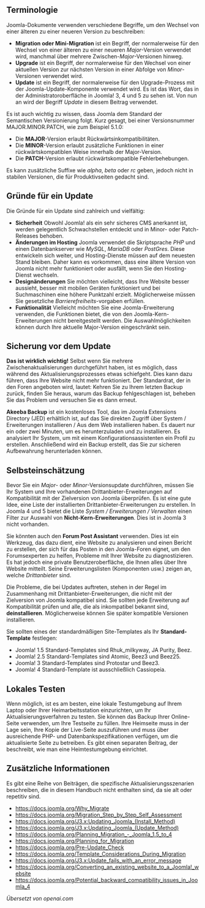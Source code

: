 <!-- Filename: jdocmanual?manual=user&heading=migration&filename=migration-basics.md / Display title: Grundlagen der Migration -->

## Terminologie

Joomla-Dokumente verwenden verschiedene Begriffe, um den Wechsel von einer älteren zu einer neueren Version zu beschreiben:

* **Migration oder Mini-Migration** ist ein Begriff, der normalerweise für den Wechsel von einer älteren zu einer neueren *Major*-Version verwendet wird, manchmal über mehrere Zwischen-*Major*-Versionen hinweg.
* **Upgrade** ist ein Begriff, der normalerweise für den Wechsel von einer aktuellen Version zur nächsten Version in einer Abfolge von *Minor*-Versionen verwendet wird.
* **Update** ist ein Begriff, der normalerweise für den Upgrade-Prozess mit der Joomla-Update-Komponente verwendet wird. Es ist das Wort, das in der Administratoroberfläche in Joomla! 3, 4 und 5 zu sehen ist. Von nun an wird der Begriff *Update* in diesem Beitrag verwendet.

Es ist auch wichtig zu wissen, dass Joomla dem Standard der Semantischen Versionierung folgt. Kurz gesagt, bei einer Versionsnummer MAJOR.MINOR.PATCH, wie zum Beispiel 5.1.0:

* Die **MAJOR**-Version erlaubt Rückwärtsinkompatibilitäten.
* Die **MINOR**-Version erlaubt zusätzliche Funktionen in einer rückwärtskompatiblen Weise innerhalb der Major-Version.
* Die **PATCH**-Version erlaubt rückwärtskompatible Fehlerbehebungen.

Es kann zusätzliche Suffixe wie *alpha*, *beta* oder *rc* geben, jedoch nicht in stabilen Versionen, die für Produktivseiten gedacht sind.

## Gründe für ein Update

Die Gründe für ein Update sind zahlreich und vielfältig:

* **Sicherheit** Obwohl Joomla! als ein sehr sicheres CMS anerkannt ist, werden gelegentlich Schwachstellen entdeckt und in Minor- oder Patch-Releases behoben.
* **Änderungen im Hosting** Joomla verwendet die Skriptsprache *PHP* und einen Datenbankserver wie *MySQL*, *MariaDB* oder *PostGres*. Diese entwickeln sich weiter, und Hosting-Dienste müssen auf dem neuesten Stand bleiben. Daher kann es vorkommen, dass eine ältere Version von Joomla nicht mehr funktioniert oder ausfällt, wenn Sie den Hosting-Dienst wechseln.
* **Designänderungen** Sie möchten vielleicht, dass Ihre Website besser aussieht, besser mit mobilen Geräten funktioniert und bei Suchmaschinen eine höhere Punktzahl erzielt. Möglicherweise müssen Sie gesetzliche *Barrierefreiheits*-vorgaben erfüllen.
* **Funktionalität** Vielleicht möchten Sie eine Joomla-Erweiterung verwenden, die Funktionen bietet, die von den Joomla-Kern-Erweiterungen nicht bereitgestellt werden. Die Auswahlmöglichkeiten können durch Ihre aktuelle Major-Version eingeschränkt sein.

## Sicherung vor dem Update

**Das ist wirklich wichtig!** Selbst wenn Sie mehrere Zwischenaktualisierungen durchgeführt haben, ist es möglich, dass während des Aktualisierungsprozesses etwas schiefgeht. Dies kann dazu führen, dass Ihre Website nicht mehr funktioniert. Der Standardrat, der in den Foren angeboten wird, lautet: Kehren Sie zu Ihrem letzten Backup zurück, finden Sie heraus, warum das Backup fehlgeschlagen ist, beheben Sie das Problem und versuchen Sie es dann erneut.

**Akeeba Backup** ist ein kostenloses Tool, das im Joomla Extensions Directory (JED) erhältlich ist, auf das Sie direkten Zugriff über System / Erweiterungen installieren / Aus dem Web installieren haben. Es dauert nur ein oder zwei Minuten, um es herunterzuladen und zu installieren. Es analysiert Ihr System, um mit einem Konfigurationsassistenten ein Profil zu erstellen. Anschließend wird ein Backup erstellt, das Sie zur sicheren Aufbewahrung herunterladen können.

## Selbsteinschätzung

Bevor Sie ein *Major*- oder *Minor*-Versionsupdate durchführen, müssen Sie Ihr System und Ihre vorhandenen Drittanbieter-Erweiterungen auf Kompatibilität mit der Zielversion von Joomla überprüfen. Es ist eine gute Idee, eine Liste der installierten Drittanbieter-Erweiterungen zu erstellen. In Joomla 4 und 5 bietet die Liste *System / Erweiterungen / Verwalten* einen Filter zur Auswahl von **Nicht-Kern-Erweiterungen**. Dies ist in Joomla 3 nicht vorhanden.

Sie könnten auch den **Forum Post Assistant** verwenden. Dies ist ein Werkzeug, das dazu dient, eine Website zu analysieren und einen Bericht zu erstellen, der sich für das Posten in den Joomla-Foren eignet, um den Forumsexperten zu helfen, Probleme mit Ihrer Website zu diagnostizieren. Es hat jedoch eine private Benutzeroberfläche, die Ihnen alles über Ihre Website mitteilt. Seine Erweiterungslisten (Komponenten usw.) zeigen an, welche *Drittanbieter* sind.

Die Probleme, die bei Updates auftreten, stehen in der Regel im Zusammenhang mit Drittanbieter-Erweiterungen, die nicht mit der Zielversion von Joomla kompatibel sind. Sie sollten jede Erweiterung auf Kompatibilität prüfen und alle, die als inkompatibel bekannt sind, **deinstallieren**. Möglicherweise können Sie später kompatible Versionen installieren.

Sie sollten eines der standardmäßigen Site-Templates als Ihr **Standard-Template** festlegen:

* Joomla! 1.5 Standard-Templates sind Rhuk_milkyway, JA Purity, Beez.
* Joomla! 2.5 Standard-Templates sind Atomic, Beez3 und Beez25.
* Joomla! 3 Standard-Templates sind Protostar und Beez3.
* Joomla! 4 Standard-Template ist ausschließlich Cassiopeia.

## Lokales Testen

Wenn möglich, ist es am besten, eine lokale Testumgebung auf Ihrem Laptop oder Ihrer Heimarbeitsstation einzurichten, um Ihr Aktualisierungsverfahren zu testen. Sie können das Backup Ihrer Online-Seite verwenden, um Ihre Testseite zu füllen. Ihre Heimseite muss in der Lage sein, Ihre Kopie der Live-Seite auszuführen und muss über ausreichende PHP- und Datenbankspezifikationen verfügen, um die aktualisierte Seite zu betreiben. Es gibt einen separaten Beitrag, der beschreibt, wie man eine Heimtestumgebung einrichtet.

## Zusätzliche Informationen

Es gibt eine Reihe von Beiträgen, die spezifische Aktualisierungsszenarien beschreiben, die in diesem Handbuch nicht enthalten sind, da sie alt oder repetitiv sind.

* https://docs.joomla.org/Why_Migrate
* https://docs.joomla.org/Migration_Step_by_Step_Self_Assessment
* https://docs.joomla.org/J3.x:Updating_Joomla_(Install_Method)
* https://docs.joomla.org/J3.x:Updating_Joomla_(Update_Method)
* https://docs.joomla.org/Planning_Migration_-_Joomla_1.5_to_4
* https://docs.joomla.org/Planning_for_Migration
* https://docs.joomla.org/Pre-Update_Check
* https://docs.joomla.org/Template_Considerations_During_Migration
* https://docs.joomla.org/J3.x:Update_fails_with_an_error_message
* https://docs.joomla.org/Converting_an_existing_website_to_a_Joomla!_website
* https://docs.joomla.org/Potential_backward_compatibility_issues_in_Joomla_4

*Übersetzt von openai.com*

